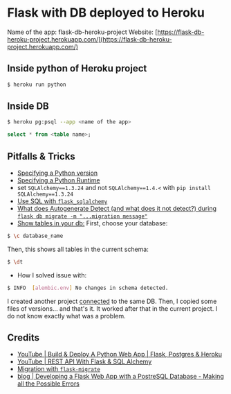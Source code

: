 # Flask with DB deployed to Heroku

Name of the app: flask-db-heroku-project
Website: [https://flask-db-heroku-project.herokuapp.com/](https://flask-db-heroku-project.herokuapp.com/)

## Inside python of Heroku project

```bash
$ heroku run python
```

## Inside DB

```bash
$ heroku pg:psql --app <name of the app>
```

```sql
select * from <table name>;
```

## Pitfalls & Tricks

- [Specifying a Python version](https://devcenter.heroku.com/articles/python-support#specifying-a-python-version)
- [Specifying a Python Runtime](https://devcenter.heroku.com/articles/python-runtimes)
- set `SQLAlchemy==1.3.24` and not `SQLAlchemy==1.4.<`  with `pip install SQLAlchemy==1.3.24`
- [Use SQL with `flask_sqlalchemy`](https://stackoverflow.com/a/22084672/13993545)
- [What does Autogenerate Detect (and what does it not detect?) during `flask db migrate -m "...migration message"`](https://alembic.sqlalchemy.org/en/latest/autogenerate.html#what-does-autogenerate-detect-and-what-does-it-not-detect)
- [Show tables in your db:](https://stackoverflow.com/a/769706/13993545)
First, choose your database:
```bash
$ \c database_name
```
Then, this shows all tables in the current schema:
```bash
$ \dt
```
- How I solved issue with:
```bash
$ INFO  [alembic.env] No changes in schema detected.
```
I created another project [connected](https://flask-migrate.readthedocs.io/en/latest/) to the same DB. Then, I copied some files of versions... and that's it. 
It worked after that in the current project. I do not know exactly what was a problem.

## Credits

- [YouTube | Build & Deploy A Python Web App | Flask, Postgres & Heroku](https://www.youtube.com/watch?v=w25ea_I89iM&t=302s)
- [YouTube | REST API With Flask & SQL Alchemy](https://www.youtube.com/watch?v=PTZiDnuC86g)
- [Migration with `flask-migrate`](https://flask-migrate.readthedocs.io/en/latest/)
- [blog | Developing a Flask Web App with a PostreSQL Database - Making all the Possible Errors](https://blog.theodo.com/2017/03/developping-a-flask-web-app-with-a-postresql-database-making-all-the-possible-errors/)